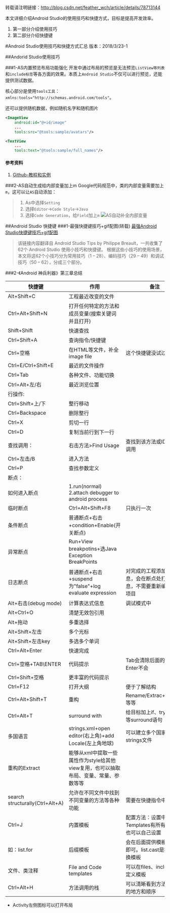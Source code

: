 转载请注明链接：http://blog.csdn.net/feather_wch/article/details/78713144

本文详细介绍Android Studio的使用技巧和快捷方式，目标是提高开发效率。
1. 第一部分介绍使用技巧
2. 第二部分介绍快捷键

#Android Studio使用技巧和快捷方式汇总
版本：2018/3/23-1

##Andorid Studio使用技巧

###1-AS内置预览布局功能强化
开发中通过布局的预览是无法预览`ListView等列表`和`include标签`等各方面的效果。本质上`Android Studio`不仅可以进行预览，还能提供测试数据。

核心部分是使用`tools工具`：`xmlns:tools="http://schemas.android.com/tools"`。

还可以提供随机数据，例如随机名字和随机图片
```xml
<ImageView
    android:id="@+id/image"
    ...
    tools:src="@tools:sample/avatars"/>

<TextView
    ...
    tools:text="@tools:sample/full_names"/>
```



#### 参考资料
1. [Github-教程和实例](https://github.com/xiaweizi/AndroidToolsExample)

###2-AS自动生成给内部变量加上m
Google代码规范中，类的内部变量需要加上`m`，这可以让`AS`自动添加：

>1. As中选择`Setting`
>2. 选择`Editor`->`Code Style`->`Java`
>3. 选择`Code Generation`，给`Field`加上`m`
![AS自动补全内部变量](http://img.blog.csdn.net/20170607111158528?watermark/2/text/aHR0cDovL2Jsb2cuY3Nkbi5uZXQveWVjaGFvYQ==/font/5a6L5L2T/fontsize/400/fill/I0JBQkFCMA==/dissolve/70/gravity/Center)

##Android Studio 快捷键
###1-最强快捷键技巧+gif配图(转载)
[最强Android Studio快捷键技巧+gif配图](http://www.open-open.com/lib/view/open1458715872710.html)
> 该链接内容翻译自 Android Studio Tips by Philippe Breault，一共收集了62个 Android Studio 使用小技巧和快捷键。 根据这些小技巧的使用场景，本文将这62个小技巧分为常用技巧（1 – 28）、编码技巧（29 – 49）和调试技巧（50 – 62），分成三个部分。

###2-《Android 神兵利器》第三章总结

|快捷键|作用|备注|
|---|---|---|
|Alt+Shift+C|工程最近改变的文件||
|Ctrl+Alt+Shift+N|打开任何特定的方法和成员变量(搜索关键词并且打开)||
|Shift+Shift|快速查找||
|Ctrl+Shift+A|查询指令/快捷键|
|Ctrl+空格|在HTML等文件，补全image file|这个快捷键没试过|
|Ctrl+E/Ctrl+Shift+E|最近的文件操作|
|Ctrl+Tab|各种文件、功能切换||
|Ctrl+Alt+左/右|最近浏览位置||
|行操作:||
|Ctrl+Shift+上/下|整行移动|
|Ctrl+Backspace|删除整行|
|Ctrl+X|剪切一行|
|Ctrl+D|复制当前行到下一行|
|查找调用：|右击方法>Find Usage|查找到该方法或ID哪里被调用|
|Ctrl+左击/B|进入方法|
|Ctrl+P|查找参数定义|
|断点：||
|如何进入断点|1.run(normal) 2.attach debugger to android process|
|临时断点|Ctrl+Alt+Shift+F8|只执行一次|
|条件断点|普通断点+右击+condition+Enable(开关断点)||
|异常断点|Run+View breakpotins+选Java Exception BreakPoints||
|日志断点|普通断点+右击+suspend为"false"+log evaluate expression|对完成的工程添加调试信息，会在断点处打印信息，不需要重新编译整个项目|
|Alt+右击(debug mode)|计算表达式信息|调试模式中|
|Alt+Ctrl+O|清楚无效包引用||
|Alt+拖动|多重选择|
|Alt+Shift+左击|多个光标|
|Alt+Shift+左击key|多选多个单词|
|Ctrl+Alt+Enter|快速完成|
|Ctrl+空格+TAB\ENTER|代码提示|Tab会清除后面的内容，Enter不会|
|Ctrl+Shift+空格|更丰富的代码提示|
|Ctrl+F12|打开大纲|便于了解结构|
|Ctrl+Alt+Shift+T|重构|Rename/Extrac+Method等等|
|Ctrl+Alt+T|surround with|给目标加上if、try catch等surround语句|
|多国语言|strings.xml+open editor(右上角)+add Locale(左上角地球)|可以建立多个国家的strings文件|
|重构的Extract|能够从xml中提取一些属性作为style给其他view复用，也可以抽取布局、变量、常量、参数等等|
|search structurally(Ctrl+Alt+A)|允许在不同文件中找到不同变量的方法等各种功能|需要在快捷指令中搜索|
|Ctrl+J|内置模板|配置方法：设置中的Live Templates有所有模板，也可以自己设置|
|如：list.for|后缀模板|会在后面提供模板，选择即可。list.cast是提供转换模板|
|文件、类注释|File and Code templates|可以在files、include中自定义模板|
|Ctrl+Alt+H|方法调用的栈|可以清晰看到方法被调用的地方和顺序|


 *  Activity左侧图标可以打开布局

